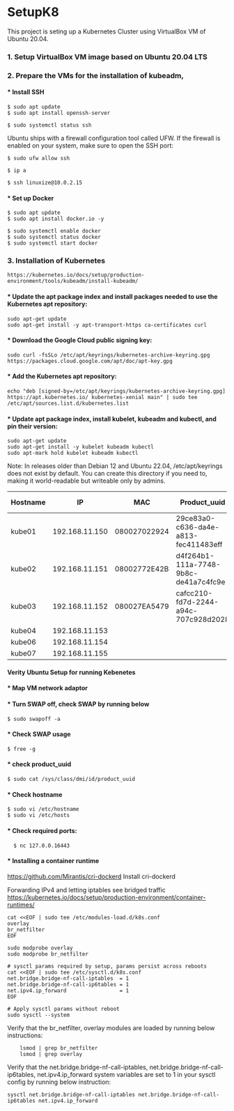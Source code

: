 # SetupK8

This project is seting up a Kubernetes Cluster using VirtualBox VM of Ubuntu 20.04. 

### 1. Setup VirtualBox VM image based on Ubuntu 20.04 LTS
### 2. Prepare the VMs for the installation of kubeadm, 

#### * Install SSH 
```
$ sudo apt update
$ sudo apt install openssh-server
```
```
$ sudo systemctl status ssh
```
Ubuntu ships with a firewall configuration tool called UFW. If the firewall is enabled on your system, make sure to open the SSH port:
```
$ sudo ufw allow ssh
```
```
$ ip a
```
```
$ ssh linuxize@10.0.2.15
```
#### * Set up Docker
```    
$ sudo apt update  
$ sudo apt install docker.io -y  
```
```
$ sudo systemctl enable docker  
$ sudo systemctl status docker  
$ sudo systemctl start docker  
```   
### 3. Installation of Kubernetes

    https://kubernetes.io/docs/setup/production-environment/tools/kubeadm/install-kubeadm/
  
#### * Update the apt package index and install packages needed to use the Kubernetes apt repository:
```
sudo apt-get update
sudo apt-get install -y apt-transport-https ca-certificates curl
```
#### * Download the Google Cloud public signing key:
```
sudo curl -fsSLo /etc/apt/keyrings/kubernetes-archive-keyring.gpg https://packages.cloud.google.com/apt/doc/apt-key.gpg
```
#### * Add the Kubernetes apt repository:
```
echo "deb [signed-by=/etc/apt/keyrings/kubernetes-archive-keyring.gpg] https://apt.kubernetes.io/ kubernetes-xenial main" | sudo tee /etc/apt/sources.list.d/kubernetes.list
```

#### * Update apt package index, install kubelet, kubeadm and kubectl, and pin their version:
```
sudo apt-get update
sudo apt-get install -y kubelet kubeadm kubectl
sudo apt-mark hold kubelet kubeadm kubectl
```
Note: In releases older than Debian 12 and Ubuntu 22.04, /etc/apt/keyrings does not exist by default. You can create this directory if you need to, making it world-readable but writeable only by admins.

|Hostname|IP	            |MAC	        |Product_uuid	                       |Type	|Memory	|Disk	|CPUs	|open port	|SWAP |
|--------|---------------|-------------|-------------------------------------|-----|-------|-----|-----|-----------|-----|
|kube01	 |192.168.11.150 |080027022924 |29ce83a0-c636-da4e-a813-fec411483eff |     |4G	    |25G	|2		|OFF        | OFF |
|kube02	 |192.168.11.151 |08002772E42B |d4f264b1-111a-7748-9b8c-de41a7c4fc9e |					
|kube03	 |192.168.11.152 |080027EA5479 |cafcc210-fd7d-2244-a94c-707c928d2028 |					
|kube04	 |192.168.11.153 |								
|kube06	 |192.168.11.154 |								
|kube07	 |192.168.11.155 |								

#### Verity Ubuntu Setup for running Kebenetes

#### * Map VM network adaptor
#### * Turn SWAP off, check SWAP by running below
```
$ sudo swapoff -a
```
#### *  Check SWAP usage
```
$ free -g
```
#### *  check product_uuid
```
$ sudo cat /sys/class/dmi/id/product_uuid
```
#### *  Check hostname
```
$ sudo vi /etc/hostname
$ sudo vi /etc/hosts
```
#### *  Check required ports:
```
  $ nc 127.0.0.16443
```  
#### *  Installing a container runtime

https://github.com/Mirantis/cri-dockerd 
Install cri-dockerd


Forwarding IPv4 and letting iptables see bridged traffic
https://kubernetes.io/docs/setup/production-environment/container-runtimes/
```
cat <<EOF | sudo tee /etc/modules-load.d/k8s.conf
overlay
br_netfilter
EOF
```
```
sudo modprobe overlay
sudo modprobe br_netfilter

# sysctl params required by setup, params persist across reboots
cat <<EOF | sudo tee /etc/sysctl.d/k8s.conf
net.bridge.bridge-nf-call-iptables  = 1
net.bridge.bridge-nf-call-ip6tables = 1
net.ipv4.ip_forward                 = 1
EOF

# Apply sysctl params without reboot
sudo sysctl --system
```
Verify that the br_netfilter, overlay modules are loaded by running below instructions:
```
	lsmod | grep br_netfilter
	lsmod | grep overlay
```
Verify that the net.bridge.bridge-nf-call-iptables, net.bridge.bridge-nf-call-ip6tables, net.ipv4.ip_forward system variables are set to 1 in your sysctl config by running below instruction:
```
sysctl net.bridge.bridge-nf-call-iptables net.bridge.bridge-nf-call-ip6tables net.ipv4.ip_forward
```
